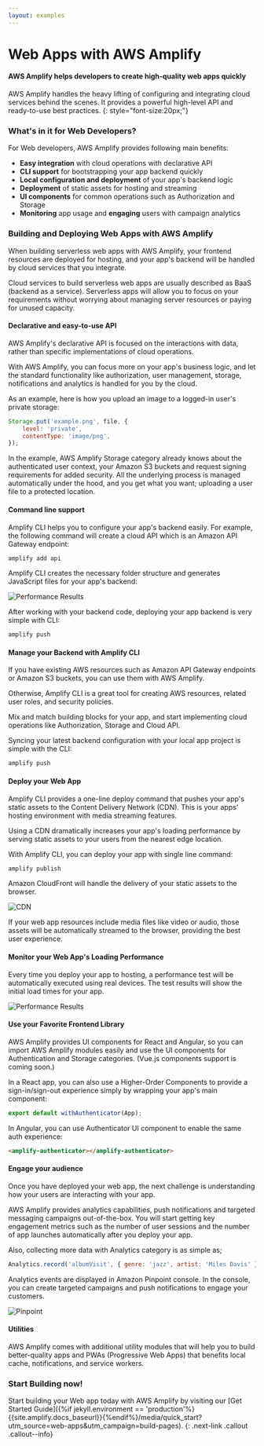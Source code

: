 ```yaml
---
layout: examples
---
```


# Web Apps with AWS Amplify

#### AWS Amplify helps developers to create high-quality web apps quickly

AWS Amplify handles the heavy lifting of configuring and integrating cloud services behind the scenes. It provides a powerful high-level API and ready-to-use best practices.
{: style="font-size:20px;"}

### What's in it for Web Developers?

For Web developers, AWS Amplify provides following main benefits:

- **Easy integration** with cloud operations with declarative API
- **CLI support** for bootstrapping your app backend quickly
- **Local configuration and deployment** of your app's backend logic
- **Deployment** of static assets for hosting and streaming
- **UI components** for common operations such as Authorization and Storage
- **Monitoring** app usage and **engaging** users with campaign analytics

### Building and Deploying Web Apps with AWS Amplify

When building serverless web apps with AWS Amplify, your frontend resources are deployed for hosting, and your app's backend will be handled by cloud services that you integrate.

Cloud services to build serverless web apps are usually described as BaaS (backend as a service). Serverless apps will allow you to focus on your requirements without worrying about managing server resources or paying for unused capacity.

#### Declarative and easy-to-use API

AWS Amplify's declarative API is focused on the interactions with data, rather than specific implementations of cloud operations.

With AWS Amplify, you can focus more on your app's business logic, and let the standard functionality like authorization, user management, storage, notifications and analytics is handled for you by the cloud.

As an example, here is how you upload an image to a logged-in user's private storage:

```js
Storage.put('example.png', file, {
	level: 'private',
	contentType: 'image/png',
});
```

In the example, AWS Amplify Storage category already knows about the authenticated user context, your Amazon S3 buckets and request signing requirements for added security. All the underlying process is managed automatically under the hood, and you get what you want; uploading a user file to a protected location.

#### Command line support

Amplify CLI helps you to configure your app's backend easily. For example, the following command will create a cloud API which is an Amazon API Gateway endpoint:

```bash
amplify add api
```

Amplify CLI creates the necessary folder structure and generates JavaScript files for your app's backend:

![Performance Results](../images/backend_cloud_api.png?raw=true 'Performance Results')

After working with your backend code, deploying your app backend is very simple with CLI:

```bash
amplify push
```

#### Manage your Backend with Amplify CLI

If you have existing AWS resources such as Amazon API Gateway endpoints or Amazon S3 buckets, you can use them with AWS Amplify.

Otherwise, Amplify CLI is a great tool for creating AWS resources, related user roles, and security policies.

Mix and match building blocks for your app, and start implementing cloud operations like Authorization, Storage and Cloud API.

Syncing your latest backend configuration with your local app project is simple with the CLI:

```bash
amplify push
```

#### Deploy your Web App

Amplify CLI provides a one-line deploy command that pushes your app's static assets to the Content Delivery Network (CDN). This is your apps' hosting environment with media streaming features.

Using a CDN dramatically increases your app's loading performance by serving static assets to your users from the nearest edge location.

With Amplify CLI, you can deploy your app with single line command:

```bash
amplify publish
```

Amazon CloudFront will handle the delivery of your static assets to the browser.

![CDN](../images/mobile_hub_cdn.png?raw=true 'CDN')

If your web app resources include media files like video or audio, those assets will be automatically streamed to the browser, providing the best user experience.

#### Monitor your Web App's Loading Performance

Every time you deploy your app to hosting, a performance test will be automatically executed using real devices. The test results will show the initial load times for your app.

![Performance Results](../images/performance_results.png?raw=true 'Performance Results')

#### Use your Favorite Frontend Library

AWS Amplify provides UI components for React and Angular, so you can import AWS Amplify modules easily and use the UI components for Authentication and Storage categories. (Vue.js components support is coming soon.)

In a React app, you can also use a Higher-Order Components to provide a sign-in/sign-out experience simply by wrapping your app's main component:

```js
export default withAuthenticator(App);
```

In Angular, you can use Authenticator UI component to enable the same auth experience:

```html
<amplify-authenticator></amplify-authenticator>
```

#### Engage your audience

Once you have deployed your web app, the next challenge is understanding how your users are interacting with your app.

AWS Amplify provides analytics capabilities, push notifications and targeted messaging campaigns out-of-the-box. You will start getting key engagement metrics such as the number of user sessions and the number of app launches automatically after you deploy your app.

Also, collecting more data with Analytics category is as simple as;

```js
Analytics.record('albumVisit', { genre: 'jazz', artist: 'Miles Davis' });
```

Analytics events are displayed in Amazon Pinpoint console. In the console, you can create targeted campaigns and push notifications to engage your customers.

![Pinpoint](../images/pinpoint_analytics.png?raw=true 'Pinpoint')

#### Utilities

AWS Amplify comes with additional utility modules that will help you to build better-quality apps and PWAs (Progressive Web Apps) that benefits local cache, notifications, and service workers.

### Start Building now!

Start building your Web app today with AWS Amplify by visiting our [Get Started Guide]({%if jekyll.environment == 'production'%}{{site.amplify.docs_baseurl}}{%endif%}/media/quick_start?utm_source=web-apps&utm_campaign=build-pages).
{: .next-link .callout .callout--info}
